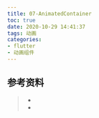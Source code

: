 ```yaml
---
title: 07-AnimatedContainer
toc: true
date: 2020-10-29 14:41:37
tags: 动画
categories:
- flutter
- 动画组件
---
```






## 参考资料
> - []()
> - []()
